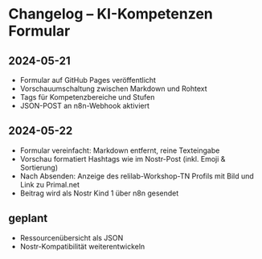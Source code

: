 # Changelog – KI-Kompetenzen Formular

## 2024-05-21

* Formular auf GitHub Pages veröffentlicht
* Vorschauumschaltung zwischen Markdown und Rohtext
* Tags für Kompetenzbereiche und Stufen
* JSON-POST an n8n-Webhook aktiviert

## 2024-05-22

* Formular vereinfacht: Markdown entfernt, reine Texteingabe
* Vorschau formatiert Hashtags wie im Nostr-Post (inkl. Emoji & Sortierung)
* Nach Absenden: Anzeige des relilab-Workshop-TN Profils mit Bild und Link zu Primal.net
* Beitrag wird als Nostr Kind 1 über n8n gesendet

## geplant

* Ressourcenübersicht als JSON
* Nostr-Kompatibilität weiterentwickeln

